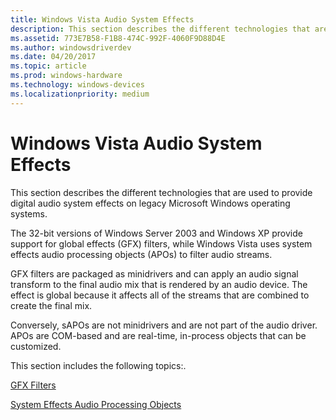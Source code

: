 ```yaml
---
title: Windows Vista Audio System Effects
description: This section describes the different technologies that are used to provide digital audio system effects on legacy Microsoft Windows operating systems.
ms.assetid: 773E7B58-F1B8-474C-992F-4060F9D88D4E
ms.author: windowsdriverdev
ms.date: 04/20/2017
ms.topic: article
ms.prod: windows-hardware
ms.technology: windows-devices
ms.localizationpriority: medium
---
```


# Windows Vista Audio System Effects


This section describes the different technologies that are used to provide digital audio system effects on legacy Microsoft Windows operating systems.

The 32-bit versions of Windows Server 2003 and Windows XP provide support for global effects (GFX) filters, while Windows Vista uses system effects audio processing objects (APOs) to filter audio streams.

GFX filters are packaged as minidrivers and can apply an audio signal transform to the final audio mix that is rendered by an audio device. The effect is global because it affects all of the streams that are combined to create the final mix.

Conversely, sAPOs are not minidrivers and are not part of the audio driver. APOs are COM-based and are real-time, in-process objects that can be customized.

This section includes the following topics:.

[GFX Filters](gfx-filters.md)

[System Effects Audio Processing Objects](system-effects-audio-processing-objects.md)

 

 




